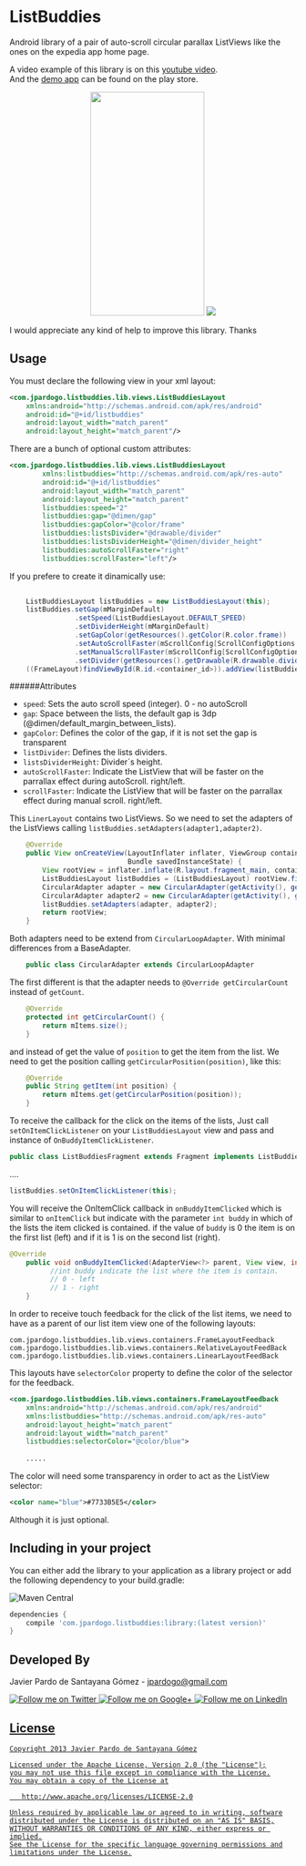 ListBuddies
===========

Android library of a pair of auto-scroll circular parallax ListViews like the ones on the expedia app home page.

A video example of this library is on this [youtube video][1].  
And the [demo app][2] can be found on the play store.

<p align="center">
 <img height=393 width=200 src="https://raw.github.com/jpardogo/ListBuddies/master/art/screenshot_listbuddies_2.png"/>
 <a href="https://play.google.com/store/apps/details?id=com.jpardogo.android.listbuddies">
    <img src="https://raw.github.com/jpardogo/ListBuddies/master/art/google_play%20badge.png"/>
 </a>
</p>

I would appreciate any kind of help to improve this library. Thanks

Usage
-----

You must declare the following view in your xml layout:

```xml
<com.jpardogo.listbuddies.lib.views.ListBuddiesLayout 
    xmlns:android="http://schemas.android.com/apk/res/android"
    android:id="@+id/listbuddies"
    android:layout_width="match_parent"
    android:layout_height="match_parent"/>
```

There are a bunch of optional custom attributes:

```xml
<com.jpardogo.listbuddies.lib.views.ListBuddiesLayout
        xmlns:listbuddies="http://schemas.android.com/apk/res-auto"
        android:id="@+id/listbuddies"
        android:layout_width="match_parent"
        android:layout_height="match_parent"
        listbuddies:speed="2"
        listbuddies:gap="@dimen/gap"
        listbuddies:gapColor="@color/frame"
        listbuddies:listsDivider="@drawable/divider"
        listbuddies:listsDividerHeight="@dimen/divider_height"
        listbuddies:autoScrollFaster="right"
        listbuddies:scrollFaster="left"/>
```

If you prefere to create it dinamically use:

```java
    
    ListBuddiesLayout listBuddies = new ListBuddiesLayout(this);
    listBuddies.setGap(mMarginDefault)
                .setSpeed(ListBuddiesLayout.DEFAULT_SPEED)
                .setDividerHeight(mMarginDefault)
                .setGapColor(getResources().getColor(R.color.frame))
                .setAutoScrollFaster(mScrollConfig[ScrollConfigOptions.RIGHT.getConfigValue()])
                .setManualScrollFaster(mScrollConfig[ScrollConfigOptions.LEFT.getConfigValue()])
                .setDivider(getResources().getDrawable(R.drawable.divider));
    ((FrameLayout)findViewById(R.id.<container_id>)).addView(listBuddies)
```

######Attributes

* `speed`: Sets the auto scroll speed (integer). 0 - no autoScroll
* `gap`: Space between the lists, the default gap is 3dp (@dimen/default_margin_between_lists).
* `gapColor`: Defines the color of the gap, if it is not set the gap is transparent
* `listDivider`: Defines the lists dividers.
* `listsDividerHeight`: Divider´s height.
* `autoScrollFaster`: Indicate the ListView that will be faster on the parrallax effect during autoScroll. right/left.
* `scrollFaster`: Indicate the ListView that will be faster on the parrallax effect during manual scroll. right/left.

This `LinerLayout` contains two ListViews. 
So we need to set the adapters of the ListViews calling `listBuddies.setAdapters(adapter1,adapter2)`. 
```java
    @Override
    public View onCreateView(LayoutInflater inflater, ViewGroup container,
                             Bundle savedInstanceState) {
        View rootView = inflater.inflate(R.layout.fragment_main, container, false);
        ListBuddiesLayout listBuddies = (ListBuddiesLayout) rootView.findViewById(R.id.listbuddies);
        CircularAdapter adapter = new CircularAdapter(getActivity(), getResources().getDimensionPixelSize(R.dimen.image_size1), ImagesUrls.imageUrls_left);
        CircularAdapter adapter2 = new CircularAdapter(getActivity(), getResources().getDimensionPixelSize(R.dimen.image_size2), ImagesUrls.imageUrls_right);
        listBuddies.setAdapters(adapter, adapter2);
        return rootView;
    }
```

Both adapters need to be extend from `CircularLoopAdapter`. With minimal differences from a BaseAdapter.

```java
    public class CircularAdapter extends CircularLoopAdapter
```
The first different is that the adapter needs to `@Override getCircularCount` instead of `getCount`.

```java
    @Override
    protected int getCircularCount() {
        return mItems.size();
    }
```

and instead of get the value of `position` to get the item from the list. We need to get the position calling `getCircularPosition(position)`, like this:

```java
    @Override
    public String getItem(int position) {
        return mItems.get(getCircularPosition(position));
    }
```

To receive the callback for the click on the items of the lists, Just call `setOnItemClickListener` on your `ListBuddiesLayout` view and pass and instance of `OnBuddyItemClickListener`.

```java
public class ListBuddiesFragment extends Fragment implements ListBuddiesLayout.OnBuddyItemClickListener
```
....

```java
listBuddies.setOnItemClickListener(this);
```
You will receive the OnItemClick callback in `onBuddyItemClicked` which is similar to `onItemClick` but indicate with the parameter `int buddy` in which of the lists the item clicked is contained.
if the value of `buddy` is 0 the item is on the first list (left) and if it is 1 is on the second list (right).

```java
@Override
    public void onBuddyItemClicked(AdapterView<?> parent, View view, int buddy, int position, long id) {
          //int buddy indicate the list where the item is contain.
          // 0 - left
          // 1 - right
    }
````

In order to receive touch feedback for the click of the list items, we need to have as a parent of our list item view one of the following layouts:

`com.jpardogo.listbuddies.lib.views.containers.FrameLayoutFeedback`
`com.jpardogo.listbuddies.lib.views.containers.RelativeLayoutFeedBack`
`com.jpardogo.listbuddies.lib.views.containers.LinearLayoutFeedBack`

This layouts have `selectorColor` property to define the color of the selector for the feedback. 

```xml
<com.jpardogo.listbuddies.lib.views.containers.FrameLayoutFeedback 
    xmlns:android="http://schemas.android.com/apk/res/android"
    xmlns:listbuddies="http://schemas.android.com/apk/res-auto"
    android:layout_height="match_parent"
    android:layout_width="match_parent"
    listbuddies:selectorColor="@color/blue">
    
    .....
```

The color will need some transparency in order to act as the ListView selector:

```xml
<color name="blue">#7733B5E5</color>
````

Although it is just optional.

Including in your project
-------------------------

You can either add the library to your application as a library project or add the following dependency to your build.gradle:

![Maven Central](https://maven-badges.herokuapp.com/maven-central/com.jpardogo.listbuddies/library/badge.svg)

```groovy
dependencies {
    compile 'com.jpardogo.listbuddies:library:(latest version)'
}
```


Developed By
--------------------

Javier Pardo de Santayana Gómez - <jpardogo@gmail.com>

<a href="https://twitter.com/jpardogo">
  <img alt="Follow me on Twitter"
       src="https://raw.github.com/jpardogo/ListBuddies/master/art/ic_twitter.png" />
</a>
<a href="https://plus.google.com/u/0/+JavierPardo/posts">
  <img alt="Follow me on Google+"
       src="https://raw.github.com/jpardogo/ListBuddies/master/art/ic_google+.png" />
</a>
<a href="http://www.linkedin.com/profile/view?id=155395637">
  <img alt="Follow me on LinkedIn"
       src="https://raw.github.com/jpardogo/ListBuddies/master/art/ic_linkedin.png" />

License
-----------

    Copyright 2013 Javier Pardo de Santayana Gómez

    Licensed under the Apache License, Version 2.0 (the "License");
    you may not use this file except in compliance with the License.
    You may obtain a copy of the License at

       http://www.apache.org/licenses/LICENSE-2.0

    Unless required by applicable law or agreed to in writing, software
    distributed under the License is distributed on an "AS IS" BASIS,
    WITHOUT WARRANTIES OR CONDITIONS OF ANY KIND, either express or implied.
    See the License for the specific language governing permissions and
    limitations under the License.
    
[1]: https://www.youtube.com/watch?v=jgyMqlm_iDI
[2]: https://play.google.com/store/apps/details?id=com.jpardogo.android.listbuddies

